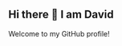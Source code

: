 ## Hi there 👋 I am David

Welcome to my GitHub profile!

<!--
**dmekhael24/dmekhael24** is a ✨ _special_ ✨ repository because its `README.md` (this file) appears on your GitHub profile.

Here are some ideas to get you started:

- 🔭 I’m currently working on: Learning GitHub and building projects!
- 🌱 I’m currently learning: JavaScript, HTML, CSS
- 👯 I’m looking to collaborate on ...
- 🤔 I’m looking for help with ...
- 💬 Ask me about ...
- 📫 How to reach me: ...
- ⚡ Fun fact: ...

- 🛠️ Tools & Technologies
- 💻 Languages: Python, R
- 🔧 Tools: Git, GitHub, VS Code, RStudio
-->

